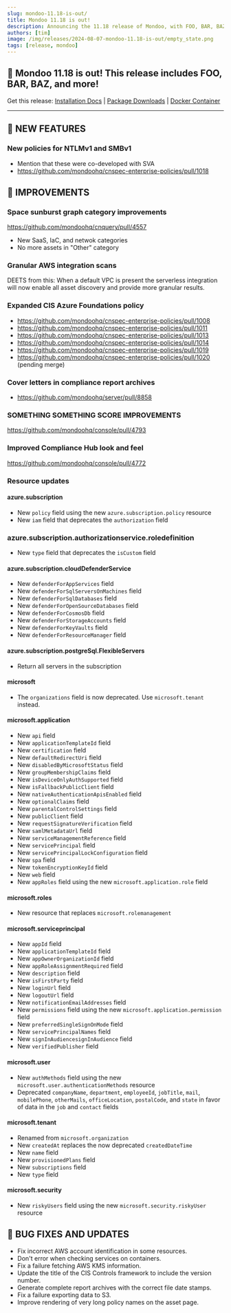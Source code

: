 ```yaml
---
slug: mondoo-11.18-is-out/
title: Mondoo 11.18 is out!
description: Announcing the 11.18 release of Mondoo, with FOO, BAR, BAZ, and more!
authors: [tim]
image: /img/releases/2024-08-07-mondoo-11.18-is-out/empty_state.png
tags: [release, mondoo]
---
```


## 🥳 Mondoo 11.18 is out! This release includes FOO, BAR, BAZ, and more!

Get this release: [Installation Docs](https://mondoo.com/docs/cnspec/) | [Package Downloads](https://releases.mondoo.com/cnspec/) | [Docker Container](https://hub.docker.com/r/mondoo/cnspec)

---

## 🎉 NEW FEATURES

### New policies for NTLMv1 and SMBv1

- Mention that these were co-developed with SVA
- https://github.com/mondoohq/cnspec-enterprise-policies/pull/1018

## 🧹 IMPROVEMENTS

### Space sunburst graph category improvements

https://github.com/mondoohq/cnquery/pull/4557

- New SaaS, IaC, and netwok categories
- No more assets in "Other" category

### Granular AWS integration scans

DEETS from this: When a default VPC is present the serverless integration will now enable all asset discovery and provide more granular results.

### Expanded CIS Azure Foundations policy

- https://github.com/mondoohq/cnspec-enterprise-policies/pull/1008
- https://github.com/mondoohq/cnspec-enterprise-policies/pull/1011
- https://github.com/mondoohq/cnspec-enterprise-policies/pull/1013
- https://github.com/mondoohq/cnspec-enterprise-policies/pull/1014
- https://github.com/mondoohq/cnspec-enterprise-policies/pull/1019
- https://github.com/mondoohq/cnspec-enterprise-policies/pull/1020 (pending merge)

### Cover letters in compliance report archives

- https://github.com/mondoohq/server/pull/8858

### SOMETHING SOMETHING SCORE IMPROVEMENTS

https://github.com/mondoohq/console/pull/4793

### Improved Compliance Hub look and feel

https://github.com/mondoohq/console/pull/4772

### Resource updates

#### azure.subscription

- New `policy` field using the new `azure.subscription.policy` resource
- New `iam` field that deprecates the `authorization` field

### azure.subscription.authorizationservice.roledefinition

- New `type` field that deprecates the `isCustom` field

#### azure.subscription.cloudDefenderService

- New `defenderForAppServices` field
- New `defenderForSqlServersOnMachines` field
- New `defenderForSqlDatabases` field
- New `defenderForOpenSourceDatabases` field
- New `defenderForCosmosDb` field
- New `defenderForStorageAccounts` field
- New `defenderForKeyVaults` field
- New `defenderForResourceManager` field

#### azure.subscription.postgreSql.FlexibleServers

- Return all servers in the subscription

#### microsoft

- The `organizations` field is now deprecated. Use `microsoft.tenant` instead.

#### microsoft.application

- New `api` field
- New `applicationTemplateId` field
- New `certification` field
- New `defaultRedirectUri` field
- New `disabledByMicrosoftStatus` field
- New `groupMembershipClaims` field
- New `isDeviceOnlyAuthSupported` field
- New `isFallbackPublicClient` field
- New `nativeAuthenticationApisEnabled` field
- New `optionalClaims` field
- New `parentalControlSettings` field
- New `publicClient` field
- New `requestSignatureVerification` field
- New `samlMetadataUrl` field
- New `serviceManagementReference` field
- New `servicePrincipal` field
- New `servicePrincipalLockConfiguration` field
- New `spa` field
- New `tokenEncryptionKeyId` field
- New `web` field
- New `appRoles` field using the new `microsoft.application.role` field

#### microsoft.roles

- New resource that replaces `microsoft.rolemanagement`

#### microsoft.serviceprincipal

- New `appId` field
- New `applicationTemplateId` field
- New `appOwnerOrganizationId` field
- New `appRoleAssignmentRequired` field
- New `description` field
- New `isFirstParty` field
- New `loginUrl` field
- New `logoutUrl` field
- New `notificationEmailAddresses` field
- New `permissions` field using the new `microsoft.application.permission` field
- New `preferredSingleSignOnMode` field
- New `servicePrincipalNames` field
- New `signInAudiencesignInAudience` field
- New `verifiedPublisher` field

#### microsoft.user

- New `authMethods` field using the new `microsoft.user.authenticationMethods` resource
- Deprecated `companyName`, `department`, `employeeId`, `jobTitle`, `mail`, `mobilePhone`, `otherMails`, `officeLocation`, `postalCode`, and `state` in favor of data in the `job` and `contact` fields

#### microsoft.tenant

- Renamed from `microsoft.organization`
- New `createdAt` replaces the now deprecated `createdDateTime`
- New `name` field
- New `provisionedPlans` field
- New `subscriptions` field
- New `type` field

#### microsoft.security

- New `riskyUsers` field using the new `microsoft.security.riskyUser` resource

## 🐛 BUG FIXES AND UPDATES

- Fix incorrect AWS account identification in some resources.
- Don't error when checking services on containers.
- Fix a failure fetching AWS KMS information.
- Update the title of the CIS Controls framework to include the version number.
- Generate complete report archives with the correct file date stamps.
- Fix a failure exporting data to S3.
- Improve rendering of very long policy names on the asset page.
